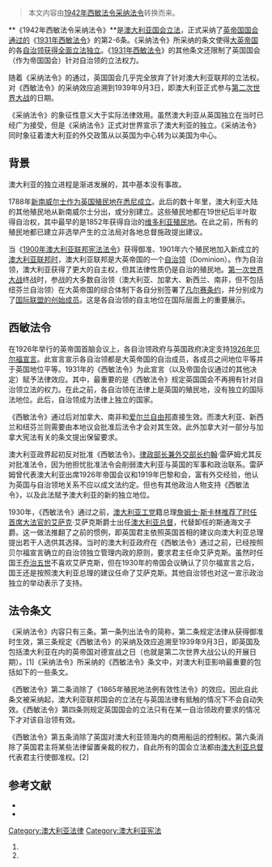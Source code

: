 > 本文内容由[1942年西敏法令采纳法令](https://zh.wikipedia.org/wiki/1942年西敏法令采纳法令)转换而来。


**《1942年西敏法令采纳法令》**是[澳大利亚国会立法](https://zh.wikipedia.org/wiki/澳大利亚国会 "wikilink")，正式采纳了[英帝国国会通过的](https://zh.wikipedia.org/wiki/英国国会 "wikilink")《[1931年西敏法令](../Page/1931年西敏法令.md "wikilink")》的第2-6条。《采纳法令》所采纳的条文使得[大英帝国](../Page/大英帝国.md "wikilink")的各[自治领获得全面立法独立](https://zh.wikipedia.org/wiki/自治领 "wikilink")。《[1931年西敏法令](../Page/1931年西敏法令.md "wikilink")》的其他条文还限制了英国国会（作为帝国国会）针对自治领的立法权力。

随着《采纳法令》的通过，英国国会几乎完全放弃了针对澳大利亚联邦的立法权。对《西敏法令》的采纳效应追溯到1939年9月3日，即澳大利亚正式参与[第二次世界大战](../Page/第二次世界大战.md "wikilink")的日期。

《采纳法令》的象征性意义大于实际法律效用。虽然澳大利亚从英国独立在当时已经广为接受，但是《采纳法令》正式对世界宣示了澳大利亚的独立。《采纳法令》同时象征着澳大利亚的外交政策从以英国为中心转为以美国为中心。

## 背景

澳大利亚的独立进程是渐进发展的，其中基本没有事故。

1788年[新南威尔士作为英国殖民地在悉尼成立](https://zh.wikipedia.org/wiki/新南威尔士 "wikilink")。此后的数十年里，澳大利亚大陆的其他殖民地从新南威尔士分出，或分别建立。这些殖民地都在19世纪后半叶取得自治权，其中最早的是1852年获得自治的[维多利亚殖民地](https://zh.wikipedia.org/wiki/维多利亚州 "wikilink")。在此之前，所有的殖民地都已建立非选举产生的立法局对各地总督施政提出建议。

当《[1900年澳大利亚联邦宪法法令](https://zh.wikipedia.org/wiki/澳大利亚宪法 "wikilink")》获得御准、1901年六个殖民地加入新成立的[澳大利亚联邦时](https://zh.wikipedia.org/wiki/澳大利亚联邦 "wikilink")，澳大利亚联邦是大英帝国的一个[自治领](https://zh.wikipedia.org/wiki/自治领 "wikilink")（Dominion）。作为自治领，澳大利亚获得了更大的自主权，但其法律性质仍是自治的殖民地。[第一次世界大战](../Page/第一次世界大战.md "wikilink")终战时，参战的大多数自治领（澳大利亚、加拿大、新西兰、南非，但不包括纽芬兰自治领）在大英帝国的综合体制下各自分别签署了[凡尔赛条约](../Page/凡尔赛条约.md "wikilink")，并分别成为了[国际联盟的创始成员](https://zh.wikipedia.org/wiki/国际联盟 "wikilink")。这是各自治领的自主地位在国际层面上的重要展示。

## 西敏法令

在1926年举行的英帝国首脑会议上，各自治领政府与英国政府决定支持[1926年贝尔福宣言](https://zh.wikipedia.org/wiki/1926年贝尔福宣言 "wikilink")。此宣言宣示各自治领都是大英帝国的自治成员，各成员之间地位平等并于英国地位平等。1931年的《西敏法令》为此宣言（以及帝国会议通过的其他决定）赋予法律效应。其中，最重要的是《西敏法令》规定英国国会不再拥有针对自治领立法的权力。在此之前，各自治领在法律上是英国的殖民地，没有独立的国际法地位。此后，自治领成为法律上独立的国家。

《西敏法令》通过后对加拿大、南非和[爱尔兰自由邦](../Page/爱尔兰自由邦.md "wikilink")直接生效。而澳大利亚、新西兰和纽芬兰则需要由本地议会批准后法令才会对其生效。此外加拿大对一部分与加拿大宪法有关的条文提出保留要求。

澳大利亚政界起初反对批准《西敏法令》。[律政部长兼](https://zh.wikipedia.org/wiki/澳大利亚律政部长 "wikilink")[外交部长约翰](https://zh.wikipedia.org/wiki/澳大利亚外交部长 "wikilink")·雷萨姆尤其反对批准法令，因为他担忧批准法令会削弱澳大利亚与英国的军事和政治联系。雷萨姆曾代表澳大利亚出席1926年帝国会议和1919年巴黎和会，富有外交经验，他认为英国与自治领地关系不应以成文法约定。但也有其他政治人物支持《西敏法令》，以及此法赋予澳大利亚的新的独立地位。

1930年，《西敏法令》通过之前，[澳大利亚工党](../Page/澳大利亚工党.md "wikilink")籍总理[詹姆士·斯卡林推荐了时任首席大法官的艾萨克](https://zh.wikipedia.org/wiki/詹姆士·斯卡林 "wikilink")·艾萨克斯爵士出任[澳大利亚总督](../Page/澳大利亚总督.md "wikilink")，代替卸任的斯通海文子爵。这一做法推翻了之前的惯例，即英国君主依照英国首相的建议向澳大利亚总理提出若干人选供其选择。当时的澳大利亚政府在《西敏法令》通过之前，已经按照贝尔福宣言确立的自治领独立管理内政的原则，要求君主任命艾萨克斯。虽然时任国王[乔治五世](../Page/乔治五世.md "wikilink")不喜欢艾萨克斯，但在1930年的帝国会议确认了贝尔福宣言之后，国王还是按照澳大利亚总理的建议任命了艾萨克斯。其他自治领也对这一宣示政治独立的举动表示了支持。

## 法令条文

《采纳法令》内容只有三条。第一条列出法令的简称，第二条规定法律从获得御准时生效，第三条规定《西敏法令》的采纳及效应追溯至1939年9月3日，即英国及包括澳大利亚在内的英帝国对德宣战之日（也就是第二次世界大战公认的开展日期）。\[1\]《采纳法令》所采纳的《西敏法令》条文中，对澳大利亚影响最重要的包括如下的一些条文。

《西敏法令》第二条消除了《1865年殖民地法例有效性法令》的效应。因此自此条文被采纳起，澳大利亚联邦国会的立法在与英国法律有抵触的情况下不会自动失效。《西敏法令》第四条则规定英国国会的立法只有在某一自治领政府要求的情况下才对该自治领有效。

《西敏法令》第五条消除了英国对澳大利亚领海内的商用船运的控制权。第六条消除了英国君主将某些法律留置亲裁的权力，自此所有的国会立法都由[澳大利亚总督](../Page/澳大利亚总督.md "wikilink")代表君主行使御准权。\[2\]

## 参考文献

  -
  -
[Category:澳大利亚法律](https://zh.wikipedia.org/wiki/Category:澳大利亚法律 "wikilink") [Category:澳大利亚宪法](https://zh.wikipedia.org/wiki/Category:澳大利亚宪法 "wikilink")

1.
2.
